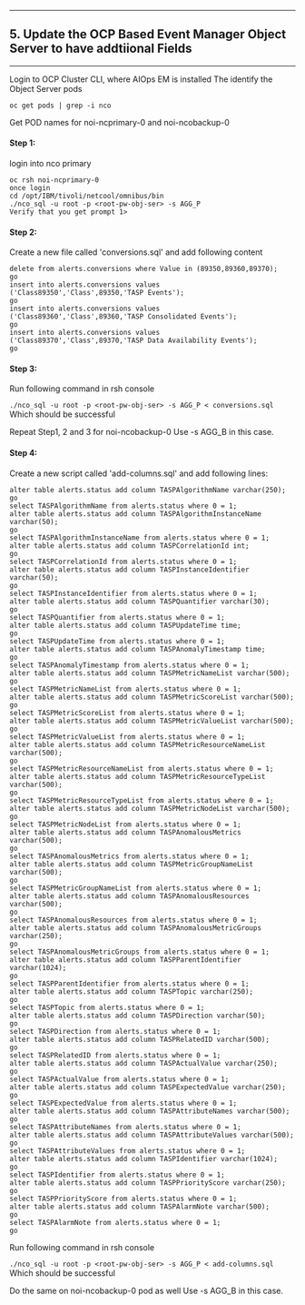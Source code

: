 

-----
## 5. Update the OCP Based Event Manager Object Server to have addtiional Fields
-----
Login to OCP Cluster CLI, where AIOps EM is installed
The identify the Object Server pods

```
oc get pods | grep -i nco

```
Get POD names for noi-ncprimary-0 and noi-ncobackup-0 

#### Step 1:
login into nco primary 
```
oc rsh noi-ncprimary-0
once login
cd /opt/IBM/tivoli/netcool/omnibus/bin
./nco_sql -u root -p <root-pw-obj-ser> -s AGG_P
Verify that you get prompt 1>
```
#### Step 2:
Create a new file called 'conversions.sql' and add following content
```
delete from alerts.conversions where Value in (89350,89360,89370);
go
insert into alerts.conversions values ('Class89350','Class',89350,'TASP Events');
go
insert into alerts.conversions values ('Class89360','Class',89360,'TASP Consolidated Events');
go
insert into alerts.conversions values ('Class89370','Class',89370,'TASP Data Availability Events');
go
```
#### Step 3:
Run following command in rsh console

`./nco_sql -u root -p <root-pw-obj-ser> -s AGG_P < conversions.sql `
Which should be successful

Repeat Step1, 2 and 3 for noi-ncobackup-0
Use -s AGG_B in this case.


#### Step 4:
Create a new script called 'add-columns.sql' and add following lines:
```
alter table alerts.status add column TASPAlgorithmName varchar(250);
go
select TASPAlgorithmName from alerts.status where 0 = 1;
alter table alerts.status add column TASPAlgorithmInstanceName varchar(50);
go
select TASPAlgorithmInstanceName from alerts.status where 0 = 1;
alter table alerts.status add column TASPCorrelationId int;
go
select TASPCorrelationId from alerts.status where 0 = 1;
alter table alerts.status add column TASPInstanceIdentifier varchar(50);
go
select TASPInstanceIdentifier from alerts.status where 0 = 1;
alter table alerts.status add column TASPQuantifier varchar(30);
go
select TASPQuantifier from alerts.status where 0 = 1;
alter table alerts.status add column TASPUpdateTime time;
go
select TASPUpdateTime from alerts.status where 0 = 1;
alter table alerts.status add column TASPAnomalyTimestamp time;
go
select TASPAnomalyTimestamp from alerts.status where 0 = 1;
alter table alerts.status add column TASPMetricNameList varchar(500);
go
select TASPMetricNameList from alerts.status where 0 = 1;
alter table alerts.status add column TASPMetricScoreList varchar(500);
go
select TASPMetricScoreList from alerts.status where 0 = 1;
alter table alerts.status add column TASPMetricValueList varchar(500);
go
select TASPMetricValueList from alerts.status where 0 = 1;
alter table alerts.status add column TASPMetricResourceNameList varchar(500);
go
select TASPMetricResourceNameList from alerts.status where 0 = 1;
alter table alerts.status add column TASPMetricResourceTypeList varchar(500);
go
select TASPMetricResourceTypeList from alerts.status where 0 = 1;
alter table alerts.status add column TASPMetricNodeList varchar(500);
go
select TASPMetricNodeList from alerts.status where 0 = 1;
alter table alerts.status add column TASPAnomalousMetrics varchar(500);
go
select TASPAnomalousMetrics from alerts.status where 0 = 1;
alter table alerts.status add column TASPMetricGroupNameList varchar(500);
go
select TASPMetricGroupNameList from alerts.status where 0 = 1;
alter table alerts.status add column TASPAnomalousResources varchar(500);
go
select TASPAnomalousResources from alerts.status where 0 = 1;
alter table alerts.status add column TASPAnomalousMetricGroups varchar(250);
go
select TASPAnomalousMetricGroups from alerts.status where 0 = 1;
alter table alerts.status add column TASPParentIdentifier varchar(1024);
go
select TASPParentIdentifier from alerts.status where 0 = 1;
alter table alerts.status add column TASPTopic varchar(250);
go
select TASPTopic from alerts.status where 0 = 1;
alter table alerts.status add column TASPDirection varchar(50);
go
select TASPDirection from alerts.status where 0 = 1;
alter table alerts.status add column TASPRelatedID varchar(500);
go
select TASPRelatedID from alerts.status where 0 = 1;
alter table alerts.status add column TASPActualValue varchar(250);
go
select TASPActualValue from alerts.status where 0 = 1;
alter table alerts.status add column TASPExpectedValue varchar(250);
go
select TASPExpectedValue from alerts.status where 0 = 1;
alter table alerts.status add column TASPAttributeNames varchar(500);
go
select TASPAttributeNames from alerts.status where 0 = 1;
alter table alerts.status add column TASPAttributeValues varchar(500);
go
select TASPAttributeValues from alerts.status where 0 = 1;
alter table alerts.status add column TASPIdentifier varchar(1024);
go
select TASPIdentifier from alerts.status where 0 = 1;
alter table alerts.status add column TASPPriorityScore varchar(250);
go
select TASPPriorityScore from alerts.status where 0 = 1;
alter table alerts.status add column TASPAlarmNote varchar(500);
go
select TASPAlarmNote from alerts.status where 0 = 1;
go
```

Run following command in rsh console

`./nco_sql -u root -p <root-pw-obj-ser> -s AGG_P < add-columns.sql `
Which should be successful


Do the same on noi-ncobackup-0 pod as well
Use -s AGG_B in this case.
